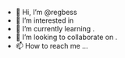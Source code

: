 - 👋 Hi, I’m @regbess 
- 👀 I’m interested in 
- 🌱 I’m currently learning .
- 💞️ I’m looking to collaborate on .
- 📫 How to reach me ...

<!---
regbess/regbess is a ✨ special ✨ repository because its `README.md` (this file) appears on your GitHub profile.
You can click the Preview link to take a look at your changes.
--->

